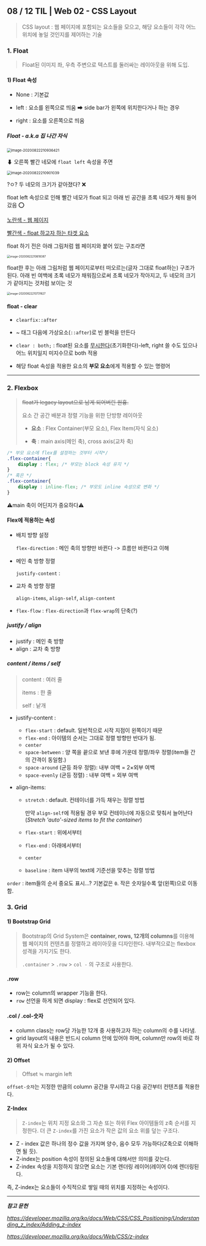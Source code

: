 ## 08 / 12 TIL | Web 02 - CSS Layout



> CSS layout : 웹 페이지에 포함되는 요소들을 모으고, 해당 요소들이 각각 어느 위치에 놓일 것인지를 제어하는 기술

### 1. Float

> Float된 이미지 좌, 우측 주변으로 텍스트를 둘러싸는 레이아웃을 위해 도입.

#### 1) Float 속성

- None : 기본값

- left : 요소를 왼쪽으로 띄움 ➡ side bar가 왼쪽에 위치한다거나 하는 경우
- right : 요소를 오른쪽으로 띄움

##### Float - a.k.a 집 나간 자식

<img src="TIL_200812.assets/image-20200822210936421.png" alt="image-20200822210936421" style="zoom:67%;" />

⬇ 오른쪽 빨간 네모에 `float left` 속성을 주면

<img src="TIL_200812.assets/image-20200822210901039.png" alt="image-20200822210901039" style="zoom:67%;" />

?ㅇ? 두 네모의 크기가 같아졌다? ❌

float left 속성으로 인해  빨간 네모가 float 되고 아래 빈 공간을 초록 네모가 채워 들어갔음 ⭕

<u>노란색 - 웹 페이지</u>

<u>빨간색 - float 하고자 하는 타겟 요소</u>

float 하기 전은 아래 그림처럼 웹 페이지와 붙어 있는 구조라면

<img src="TIL_200812.assets/image-20200822210618387.png" alt="image-20200822210618387" style="zoom:50%;" />

float한 후는 아래 그림처럼 웹 페이지로부터 떠오르는(글자 그대로 float하는) 구조가 된다. 아래 빈 여백에 초록 네모가 채워짐으로써 초록 네모가 작아지고, 두 네모의 크기가 같아지는 것처럼 보이는 것

<img src="TIL_200812.assets/image-20200822210731627.png" alt="image-20200822210731627" style="zoom:50%;" />

#### float - clear

- `clearfix::after`

- ~ 태그 다음에 가상요소(`::after`)로 빈 블럭을 만든다

- `clear : both;` : float된 요소를 <u>무시한다</u>(초기화한다)-left, right 쓸 수도 있으나 어느 위치일지 미지수므로 both 적용
- 해당 float 속성을 적용한 요소의 **부모 요소**에게 적용할 수 있는 명령어

------



### 2. Flexbox

> ~~float가 legacy layout으로 남게 되어버린 원흉.~~
>
> 요소 간 공간 배분과 정렬 기능을 위한 단방향 레이아웃
>
> - **요소** : Flex Container(부모 요소), Flex Item(자식 요소)
>
> - **축** : main axis(메인 축), cross axis(교차 축)

```css
/* 부모 요소에 flex를 설정하는 것부터 시작*/
.flex-container{
    display : flex;	/* 부모는 block 속성 유지 */
}
/* 혹은 */
.flex-container{
    display : inline-flex; /* 부모도 inline 속성으로 변화 */
}
```

⚠main 축이 어딘지가 중요하다⚠

#### Flex에 적용하는 속성

- 배치 방향 설정

  `flex-direction` : 메인 축의 방향만 바뀐다 -> 흐름만 바뀐다고 이해

- 메인 축 방향 정렬

  `justify-content` :

- 교차 축 방향 정렬

  `align-items`, `align-self`, `align-content`

- `flex-flow` : `flex-direction`과 `flex-wrap`의 단축(?)

##### justify / align

- justify : 메인 축 방향
- align : 교차 축 방향

##### content / items / self

>  content : 여러 줄
>
> items : 한 줄
>
> self : 낱개

- justify-content : 
  - `flex-start` : default. 일반적으로 시작 지점이 왼쪽이기 때문
  - `flex-end` : 아이템의 순서는 그대로 정렬 방향만 반대가 됨.
  - `center`
  - `space-between` : 양 쪽을 끝으로 보낸 후에 가운데 정렬/좌우 정렬(item들 간의 간격이 동일함.)
  - `space-around` (균등 좌우 정렬): 내부 여백 = 2×외부 여백
  - `space-evenly` (균등 정렬) : 내부 여백 = 외부 여백
  
- align-items:

  - `stretch` : default. 컨테이너를 가득 채우는 정렬 방법

    만약 `align-self`에 적용될 경우 부모 컨테이너에 자동으로 맞춰서 늘어난다(*Stretch 'auto'-sized items to fit the container*)

  - `flex-start` : 위에서부터

  - `flex-end` : 아래에서부터

  - `center` 

  - `baseline` : item 내부의 text에 기준선을 맞추는 정렬 방법

`order` : item들의 순서 중요도 표시...? 기본값은 `0`. 작은 숫자일수록 앞(왼쪽)으로 이동함.

### 3. Grid

#### 1) Bootstrap Grid

> Bootstrap의 Grid System은 **container, rows, 12개의 columns**를 이용해 웹 페이지의 컨텐츠를 정렬하고 레이아웃을 디자인한다. 내부적으로는 flexbox 성격을 가지기도 한다.
>
> `.container` > `.row` > `col -` 의 구조로 사용한다.

#### .row 

- row는 column의 wrapper 기능을 한다.
- `row` 선언을 하게 되면 display : flex로 선언되어 있다.

#### .col / .col-숫자

- column class는 row당 가능한 12개 중 사용하고자 하는 column의 수를 나타냄.
- grid layout의 내용은 반드시 column 안에 있어야 하며, column만 row의 바로 하위 자식 요소가 될 수 있다.

#### 2) Offset

> Offset ≒ margin left

`offset-숫자`는 지정한 만큼의 column 공간을 무시하고 다음 공간부터 컨텐츠를 적용한다.

#### Z-Index

> `Z-index`는 위치 지정 요소와 그 자손 또는 하위 Flex 아이템들의 z축 순서를 지정한다. 더 큰 `Z-index`를 가진 요소가 작은 값의 요소 위를 덮는 구조다.



- Z - index 값은 하나의 정수 값을 가지며 양수, 음수 모두 가능하다(Z축으로 이해하면 될 듯).
- Z-index는 position 속성이 정의된 요소들에 대해서만 의미를 갖는다.
- Z-index 속성을 지정하지 않으면 요소는 기본 렌더링 레이어(레이어 0)에 렌더링된다.

즉, Z-index는 요소들이 수직적으로 쌓일 때의 위치를 지정하는 속성이다.





------

***참고 문헌***

*https://developer.mozilla.org/ko/docs/Web/CSS/CSS_Positioning/Understanding_z_index/Adding_z-index*

*https://developer.mozilla.org/ko/docs/Web/CSS/z-index*

